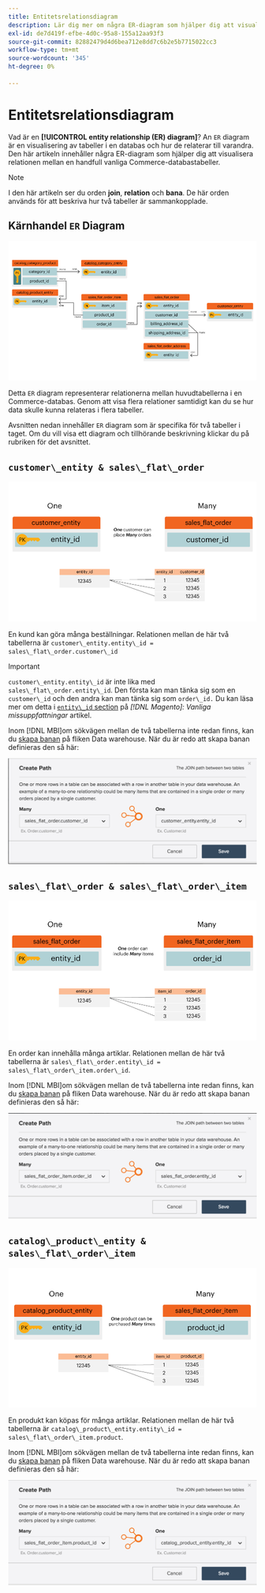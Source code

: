 ```yaml
---
title: Entitetsrelationsdiagram
description: Lär dig mer om några ER-diagram som hjälper dig att visualisera relationen mellan en handfull vanliga Commerce-databastabeller.
exl-id: de7d419f-efbe-4d0c-95a8-155a12aa93f3
source-git-commit: 82882479d4d6bea712e8dd7c6b2e5b7715022cc3
workflow-type: tm+mt
source-wordcount: '345'
ht-degree: 0%

---
```


# Entitetsrelationsdiagram

Vad är en **[!UICONTROL entity relationship (ER) diagram]**? An `ER` diagram är en visualisering av tabeller i en databas och hur de relaterar till varandra. Den här artikeln innehåller några ER-diagram som hjälper dig att visualisera relationen mellan en handfull vanliga Commerce-databastabeller.

>[!NOTE]
>
>I den här artikeln ser du orden **join**, **relation** och **bana**. De här orden används för att beskriva hur två tabeller är sammankopplade.

## Kärnhandel `ER` Diagram

![4_DB_Chart](../../assets/4_DB_Chart.png)

Detta `ER` diagram representerar relationerna mellan huvudtabellerna i en Commerce-databas. Genom att visa flera relationer samtidigt kan du se hur data skulle kunna relateras i flera tabeller.

Avsnitten nedan innehåller `ER` diagram som är specifika för två tabeller i taget. Om du vill visa ett diagram och tillhörande beskrivning klickar du på rubriken för det avsnittet.

## `customer\_entity & sales\_flat\_order`

![En kund beställer många](../../assets/2_OneCustomerManyOrders.png)

En kund kan göra många beställningar. Relationen mellan de här två tabellerna är `customer\_entity.entity\_id = sales\_flat\_order.customer\_id`

>[!IMPORTANT]
>
>`customer\_entity.entity\_id` är inte lika med `sales\_flat\_order.entity\_id`. Den första kan man tänka sig som en `customer\_id` och den andra kan man tänka sig som `order\_id.` Du kan läsa mer om detta i [`entity\_id` section](https://support.magento.com/hc/en-us/articles/360016729951) på _[!DNL Magento]: Vanliga missuppfattningar_ artikel.

Inom [!DNL MBI]om sökvägen mellan de två tabellerna inte redan finns, kan du [skapa banan](../data-warehouse-mgr/create-paths-calc-columns.md) på fliken Data warehouse. När du är redo att skapa banan definieras den så här:

![](../../assets/SFO___CE_path.png)

## `sales\_flat\_order & sales\_flat\_order\_item`

![1_OneOrderManyItems](../../assets/1_OneOrderManyItems.png)

En order kan innehålla många artiklar. Relationen mellan de här två tabellerna är `sales\_flat\_order.entity\_id = sales\_flat\_order\_item.order\_id`.

Inom [!DNL MBI]om sökvägen mellan de två tabellerna inte redan finns, kan du [skapa banan](../data-warehouse-mgr/create-paths-calc-columns.md) på fliken Data warehouse. När du är redo att skapa banan definieras den så här:

![](../../assets/SFOI___SFO_path.png)

## `catalog\_product\_entity & sales\_flat\_order\_item`

![3_OneProductManyTimes](../../assets/3_OneProductManyTimes.png)

En produkt kan köpas för många artiklar. Relationen mellan de här två tabellerna är `catalog\_product\_entity.entity\_id = sales\_flat\_order\_item.product`.

Inom [!DNL MBI]om sökvägen mellan de två tabellerna inte redan finns, kan du [skapa banan](../data-warehouse-mgr/create-paths-calc-columns.md) på fliken Data warehouse. När du är redo att skapa banan definieras den så här:

![](../../assets/SFOI___CPE_path.png)
